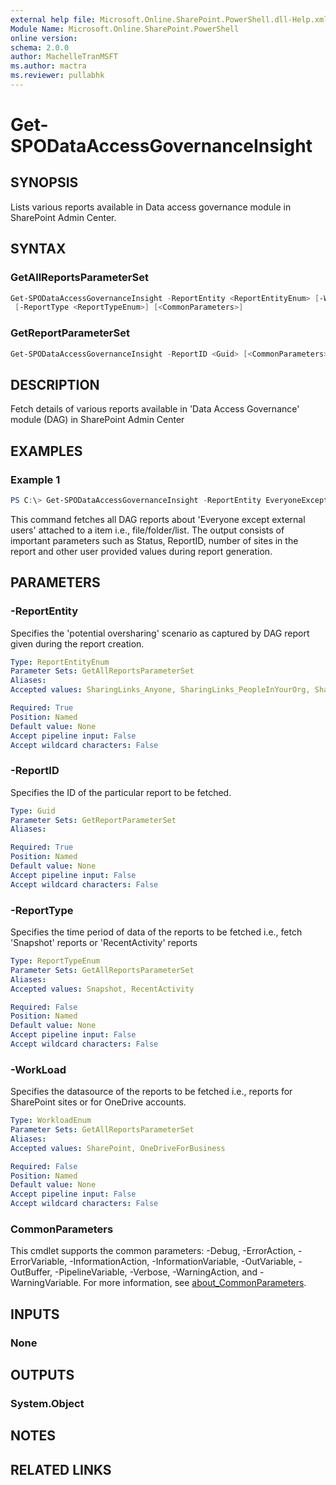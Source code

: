 ```yaml
---
external help file: Microsoft.Online.SharePoint.PowerShell.dll-Help.xml
Module Name: Microsoft.Online.SharePoint.PowerShell
online version:
schema: 2.0.0
author: MachelleTranMSFT
ms.author: mactra
ms.reviewer: pullabhk
---
```


# Get-SPODataAccessGovernanceInsight

## SYNOPSIS

Lists various reports available in Data access governance module in SharePoint Admin Center.

## SYNTAX

### GetAllReportsParameterSet

```powershell
Get-SPODataAccessGovernanceInsight -ReportEntity <ReportEntityEnum> [-WorkLoad <WorkloadEnum>]
 [-ReportType <ReportTypeEnum>] [<CommonParameters>]
```

### GetReportParameterSet

```powershell
Get-SPODataAccessGovernanceInsight -ReportID <Guid> [<CommonParameters>]
```

## DESCRIPTION

Fetch details of various reports available in 'Data Access Governance' module (DAG) in SharePoint Admin Center

## EXAMPLES

### Example 1

```powershell
PS C:\> Get-SPODataAccessGovernanceInsight -ReportEntity EveryoneExceptExternalUsersForItems
```

This command fetches all DAG reports about 'Everyone except external users' attached to a item i.e., file/folder/list. The output consists of important parameters such as Status, ReportID, number of sites in the report and other user provided values during report generation.

## PARAMETERS

### -ReportEntity

Specifies the 'potential oversharing' scenario as captured by DAG report given during the report creation.

```yaml
Type: ReportEntityEnum
Parameter Sets: GetAllReportsParameterSet
Aliases:
Accepted values: SharingLinks_Anyone, SharingLinks_PeopleInYourOrg, SharingLinks_Guests, SensitivityLabelForFiles, EveryoneExceptExternalUsersAtSite, EveryoneExceptExternalUsersForItems, PermissionedUsers

Required: True
Position: Named
Default value: None
Accept pipeline input: False
Accept wildcard characters: False
```

### -ReportID

Specifies the ID of the particular report to be fetched.

```yaml
Type: Guid
Parameter Sets: GetReportParameterSet
Aliases:

Required: True
Position: Named
Default value: None
Accept pipeline input: False
Accept wildcard characters: False
```

### -ReportType

Specifies the time period of data of the reports to be fetched i.e., fetch 'Snapshot' reports or 'RecentActivity' reports

```yaml
Type: ReportTypeEnum
Parameter Sets: GetAllReportsParameterSet
Aliases:
Accepted values: Snapshot, RecentActivity

Required: False
Position: Named
Default value: None
Accept pipeline input: False
Accept wildcard characters: False
```

### -WorkLoad

Specifies the datasource of the reports to be fetched i.e., reports for SharePoint sites or for OneDrive accounts.

```yaml
Type: WorkloadEnum
Parameter Sets: GetAllReportsParameterSet
Aliases:
Accepted values: SharePoint, OneDriveForBusiness

Required: False
Position: Named
Default value: None
Accept pipeline input: False
Accept wildcard characters: False
```

### CommonParameters

This cmdlet supports the common parameters: -Debug, -ErrorAction, -ErrorVariable, -InformationAction, -InformationVariable, -OutVariable, -OutBuffer, -PipelineVariable, -Verbose, -WarningAction, and -WarningVariable. For more information, see [about_CommonParameters](http://go.microsoft.com/fwlink/?LinkID=113216).

## INPUTS

### None

## OUTPUTS

### System.Object

## NOTES

## RELATED LINKS
